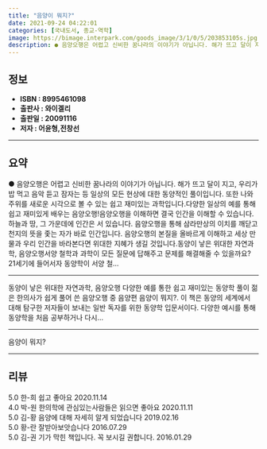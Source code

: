 ```yaml
---
title: "음양이 뭐지?"
date: 2021-09-24 04:22:01
categories: [국내도서, 종교-역학]
image: https://bimage.interpark.com/goods_image/3/1/0/5/203853105s.jpg
description: ● 음양오행은 어렵고 신비한 꿈나라의 이야기가 아닙니다. 해가 뜨고 달이 지고, 우리가 밥 먹고 음악 듣고 잠자는 등 일상의 모든 현상에 대한 동양적인 풀이입니다. 또한 나와 주위를 새로운 시각으로 볼 수 있는 쉽고 재미있는 과학입니다.다양한 일상의 예를 통해 쉽고 재미있게 배우는 음
---
```


## **정보**

- **ISBN : 8995461098**
- **출판사 : 와이겔리**
- **출판일 : 20091116**
- **저자 : 어윤형,전창선**

------



## **요약**

●  음양오행은 어렵고 신비한 꿈나라의 이야기가 아닙니다. 해가 뜨고 달이 지고, 우리가 밥 먹고 음악 듣고 잠자는 등 일상의 모든 현상에 대한 동양적인 풀이입니다. 또한 나와 주위를 새로운 시각으로 볼 수 있는 쉽고 재미있는 과학입니다.다양한 일상의 예를 통해 쉽고 재미있게 배우는 음양오행!음양오행을 이해하면 결국 인간을 이해할 수 있습니다. 하늘과 땅, 그 가운데에 인간은 서 있습니다. 음양오행을 통해 삼라만상의 이치를 깨닫고 천지의 뜻을 좇는 자가 바로 인간입니다. 음양오행의 본질을 올바르게 이해하고 세상 만물과 우리 인간을 바라본다면 위대한 지혜가 생길 것입니다.동양이 낳은 위대한 자연과학, 음양오행서양 철학과 과학이 모든 질문에 답해주고 문제를 해결해줄 수 있을까요? 21세기에 들어서자 동양학이 서양 철...

------

동양이 낳은 위대한 자연과학, 음양오행 다양한 예를 통한 쉽고 재미있는 동양학 풀이 젊은 한의사가 쉽게 풀어 쓴 음양오행 중 음양편 음양이 뭐지?. 이 책은 동양의 세계에서 대해 탐구한 저자들이 보내는 일반 독자를 위한 동양학 입문서이다. 다양한 예시를 통해 동양학을 처음 공부하거나 다시... 

------


음양이 뭐지? 

------


## **리뷰** 

5.0 한-희 쉽고 좋아요 2020.11.14 <br/>4.0 박-원 한의학에 관심있는사람들은  읽으면 좋아요 2020.11.11 <br/>5.0 김-황 음양에 대해 자세히 알게 되었습니다  2019.02.16 <br/>5.0 황-란 잘받아보앗습니다 2016.07.29 <br/>5.0 김-권 기가 막힌 책입니다.  꼭 보시길 권합니다. 2016.01.29 <br/>